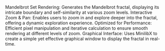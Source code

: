 Mandelbrot Set Rendering: Generates the Mandelbrot fractal, displaying its intricate boundary and self-similarity at various zoom levels.
Interactive Zoom & Pan: Enables users to zoom in and explore deeper into the fractal, offering a dynamic exploration experience.
Optimized for Performance: Efficient pixel manipulation and iterative calculation to ensure smooth rendering at different levels of zoom.
Graphical Interface: Uses MinilibX to create a simple yet effective graphical window to display the fractal in real-time.
